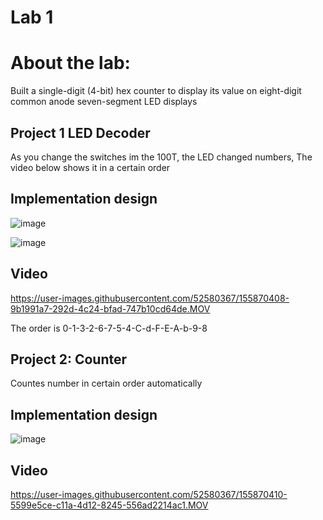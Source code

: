 # Lab 1 
# About the lab:
Built a single-digit (4-bit) hex counter to display its value on eight-digit common anode seven-segment LED displays

## Project 1 LED Decoder 
As you change the switches im the 100T, the LED changed numbers, The video below shows it in a certain order

## Implementation design 

![image](https://user-images.githubusercontent.com/52580367/155870622-b6ac0632-adb1-4754-8693-af14179b8641.png)



![image](https://user-images.githubusercontent.com/52580367/155862546-00108fe9-c80e-4044-ac82-8a06e21b6496.png)




## Video

https://user-images.githubusercontent.com/52580367/155870408-9b1991a7-292d-4c24-bfad-747b10cd64de.MOV


The order is 0-1-3-2-6-7-5-4-C-d-F-E-A-b-9-8


## Project 2: Counter
Countes number in certain order automatically


## Implementation design 

![image](https://user-images.githubusercontent.com/52580367/155870583-450f4335-2aac-4c7d-b667-ecc6708678b6.png)

## Video 

https://user-images.githubusercontent.com/52580367/155870410-5599e5ce-c11a-4d12-8245-556ad2214ac1.MOV

